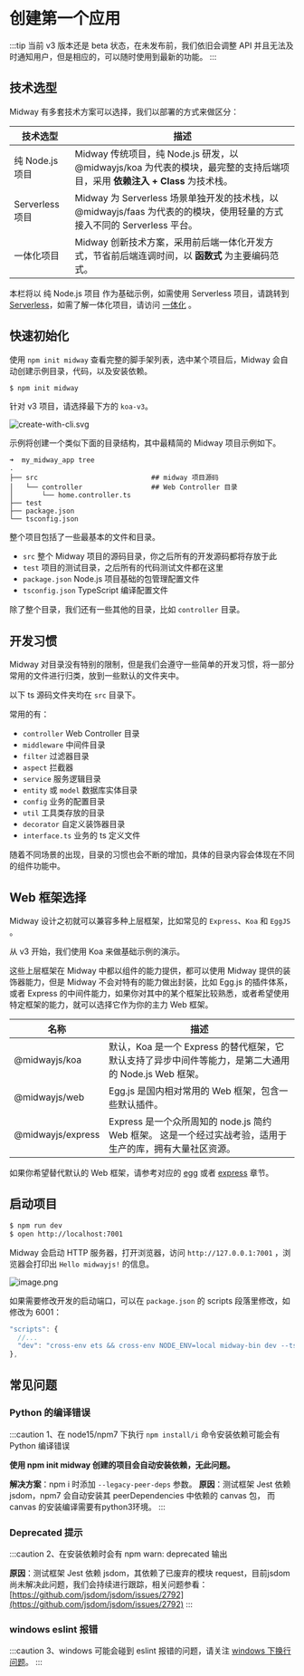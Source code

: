 # 创建第一个应用

:::tip
当前 v3 版本还是 beta 状态，在未发布前，我们依旧会调整 API 并且无法及时通知用户，但是相应的，可以随时使用到最新的功能。
:::



## 技术选型

Midway 有多套技术方案可以选择，我们以部署的方式来做区分：

| 技术选型        | 描述                                                         |
| --------------- | ------------------------------------------------------------ |
| 纯 Node.js 项目 | Midway 传统项目，纯 Node.js 研发，以 @midwayjs/koa 为代表的模块，最完整的支持后端项目，采用 **依赖注入 + Class** 为技术栈。 |
| Serverless 项目 | Midway 为 Serverless 场景单独开发的技术栈，以 @midwayjs/faas 为代表的的模块，使用轻量的方式接入不同的 Serverless 平台。 |
| 一体化项目      | Midway 创新技术方案，采用前后端一体化开发方式，节省前后端连调时间，以 **函数式** 为主要编码范式。 |

本栏将以 纯 Node.js 项目 作为基础示例，如需使用 Serverless 项目，请跳转到 [Serverless](serverless/serverless_intro)，如需了解一体化项目，请访问 [一体化](hooks/hooks_intro) 。



## 快速初始化


使用 `npm init midway` 查看完整的脚手架列表，选中某个项目后，Midway 会自动创建示例目录，代码，以及安装依赖。

```bash
$ npm init midway
```

针对 v3 项目，请选择最下方的 `koa-v3`。

![create-with-cli.svg](https://img.alicdn.com/imgextra/i4/O1CN016efif51uI0HFO9RWh_!!6000000006013-55-tps-1770-928.svg)

示例将创建一个类似下面的目录结构，其中最精简的 Midway 项目示例如下。

```
➜  my_midway_app tree
.
├── src                            ## midway 项目源码
│   └── controller                 ## Web Controller 目录
│       └── home.controller.ts
├── test
├── package.json
└── tsconfig.json
```
整个项目包括了一些最基本的文件和目录。


- `src`  整个 Midway 项目的源码目录，你之后所有的开发源码都将存放于此
- `test` 项目的测试目录，之后所有的代码测试文件都在这里
- `package.json`  Node.js 项目基础的包管理配置文件
- `tsconfig.json`  TypeScript 编译配置文件


除了整个目录，我们还有一些其他的目录，比如 `controller` 目录。


## 开发习惯


Midway 对目录没有特别的限制，但是我们会遵守一些简单的开发习惯，将一部分常用的文件进行归类，放到一些默认的文件夹中。


以下 ts 源码文件夹均在 `src` 目录下。


常用的有：


- `controller` Web Controller 目录
- `middleware` 中间件目录
- `filter` 过滤器目录
- `aspect` 拦截器
- `service` 服务逻辑目录
- `entity` 或 `model`  数据库实体目录
- `config` 业务的配置目录
- `util` 工具类存放的目录
- `decorator` 自定义装饰器目录
- `interface.ts`  业务的 ts 定义文件



随着不同场景的出现，目录的习惯也会不断的增加，具体的目录内容会体现在不同的组件功能中。


## Web 框架选择


Midway 设计之初就可以兼容多种上层框架，比如常见的 `Express`、`Koa` 和 `EggJS` 。

从 v3 开始，我们使用 Koa 来做基础示例的演示。

这些上层框架在 Midway 中都以组件的能力提供，都可以使用 Midway 提供的装饰器能力，但是 Midway 不会对特有的能力做出封装，比如 Egg.js 的插件体系，或者 Express 的中间件能力，如果你对其中的某个框架比较熟悉，或者希望使用特定框架的能力，就可以选择它作为你的主力 Web 框架。


| 名称 | 描述 |
| --- | --- |
| @midwayjs/koa | 默认，Koa 是一个 Express 的替代框架，它默认支持了异步中间件等能力，是第二大通用的 Node.js Web 框架。 |
| @midwayjs/web | Egg.js 是国内相对常用的 Web 框架，包含一些默认插件。 |
| @midwayjs/express | Express 是一个众所周知的 node.js 简约 Web 框架。 这是一个经过实战考验，适用于生产的库，拥有大量社区资源。  |


如果你希望替代默认的 Web 框架，请参考对应的 [egg](extensions/egg) 或者 [express](extensions/express) 章节。


## 启动项目


```bash
$ npm run dev
$ open http://localhost:7001
```
Midway 会启动 HTTP 服务器，打开浏览器，访问 `http://127.0.0.1:7001` ，浏览器会打印出 `Hello midwayjs!`  的信息。


![image.png](https://img.alicdn.com/imgextra/i2/O1CN01KoUxO91jydMw41Vv4_!!6000000004617-2-tps-1268-768.png)


如果需要修改开发的启动端口，可以在 `package.json`  的 scripts 段落里修改，如修改为 6001：

```typescript
"scripts": {
  //...
  "dev": "cross-env ets && cross-env NODE_ENV=local midway-bin dev --ts --port=6001",
},
```

## 常见问题

### Python 的编译错误

:::caution
1、在 node15/npm7 下执行 `npm install/i` 命令安装依赖可能会有 Python 编译错误

**使用 npm init midway 创建的项目会自动安装依赖，无此问题。**

**解决方案**：npm i 时添加 `--legacy-peer-deps`  参数。
**原因**：测试框架 Jest 依赖 jsdom，npm7 会自动安装其 peerDependencies 中依赖的 canvas 包， 而 canvas 的安装编译需要有python3环境。
:::

### Deprecated 提示

:::caution
2、在安装依赖时会有 npm warn: deprecated 输出


**原因**：测试框架 Jest 依赖 jsdom，其依赖了已废弃的模块 request，目前jsdom尚未解决此问题，我们会持续进行跟踪，相关问题参看：[https://github.com/jsdom/jsdom/issues/2792](https://github.com/jsdom/jsdom/issues/2792)
:::

### windows eslint 报错

:::caution
3、windows 可能会碰到 eslint 报错的问题，请关注 [windows 下换行问题](faq/git_problem#XCAgm)。
:::
